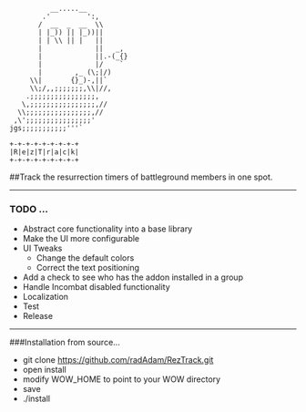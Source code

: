              __.....__
            .'         ':,
           /  __  _  __  \\
           | |_)) || |_))||
           | | \\ || |   ||
           |             ||   _,
           |             ||.-(_{}
           |             |/    `
           |        ,_ (\;|/)
         \\|       {}_)-,||`
         \\;/,,;;;;;;;,\\|//,
        .;;;;;;;;;;;;;;;;,
       \,;;;;;;;;;;;;;;;;,//
      \\;;;;;;;;;;;;;;;;,//
     ,\';;;;;;;;;;;;;;;;'
    jgs;;;;;;;;;;;'''`
    
    +-+-+-+-+-+-+-+-+
    |R|e|z|T|r|a|c|k|
    +-+-+-+-+-+-+-+-+
    
##Track the resurrection timers of battleground members in one spot.

--------------------------------------------

### TODO ...
- Abstract core functionality into a base library
- Make the UI more configurable
- UI Tweaks
  - Change the default colors
  - Correct the text positioning
- Add a check to see who has the addon installed in a group
- Handle Incombat disabled functionality
- Localization
- Test
- Release

---------------------------------------------

###Installation from source...
- git clone https://github.com/radAdam/RezTrack.git
- open install
- modify WOW_HOME to point to your WOW directory
- save
- ./install